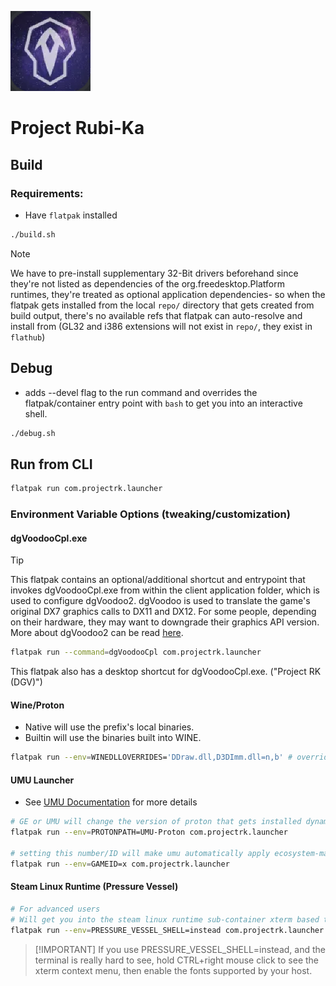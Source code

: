 ![image](metadata/icons/icon128.png)

# Project Rubi-Ka

## Build

### Requirements:

- Have `flatpak` installed

```bash
./build.sh
```

> [!NOTE]
> We have to pre-install supplementary 32-Bit drivers beforehand since they're not listed as dependencies of the org.freedesktop.Platform runtimes, they're treated as optional application dependencies- so when the flatpak gets installed from the local `repo/` directory that gets created from build output, there's no available refs that flatpak can auto-resolve and install from (GL32 and i386 extensions will not exist in `repo/`, they exist in `flathub`)




## Debug

- adds --devel flag to the run command and overrides the flatpak/container entry point with `bash` to get you into an interactive shell.

```bash
./debug.sh
```



## Run from CLI

```bash
flatpak run com.projectrk.launcher
```

### Environment Variable Options (tweaking/customization)

#### dgVoodooCpl.exe

> [!TIP]
> This flatpak contains an optional/additional shortcut and entrypoint that invokes dgVoodooCpl.exe from within the client application folder, which is used to configure dgVoodoo2. dgVoodoo is used to translate the game's original DX7 graphics calls to DX11 and DX12. For some people, depending on their hardware, they may want to downgrade their graphics API version.
> More about dgVoodoo2 can be read [here](https://dege.freeweb.hu/dgVoodoo2/). 

```bash
flatpak run --command=dgVoodooCpl com.projectrk.launcher
```

This flatpak also has a desktop shortcut for dgVoodooCpl.exe. ("Project RK (DGV)")

#### Wine/Proton

- Native will use the prefix's local binaries.
- Builtin will use the binaries built into WINE.
```bash
flatpak run --env=WINEDLLOVERRIDES='DDraw.dll,D3DImm.dll=n,b' # overrides these dlls and sets them to priority Native>Builtin. 
```

#### UMU Launcher

- See [UMU Documentation](https://github.com/Open-Wine-Components/umu-launcher/blob/main/docs/umu.1.scd) for more details
```bash
# GE or UMU will change the version of proton that gets installed dynamically by umu-run, the launcher
flatpak run --env=PROTONPATH=UMU-Proton com.projectrk.launcher

# setting this number/ID will make umu automatically apply ecosystem-managed protonfixes to your prefix.
flatpak run --env=GAMEID=x com.projectrk.launcher
```

#### Steam Linux Runtime (Pressure Vessel)
```bash
# For advanced users
# Will get you into the steam linux runtime sub-container xterm based terminal emu+shell
flatpak run --env=PRESSURE_VESSEL_SHELL=instead com.projectrk.launcher
```
> [!IMPORTANT] If you use PRESSURE_VESSEL_SHELL=instead, and the terminal is really hard to see, hold CTRL+right mouse click to see the xterm context menu, then enable the fonts supported by your host.
